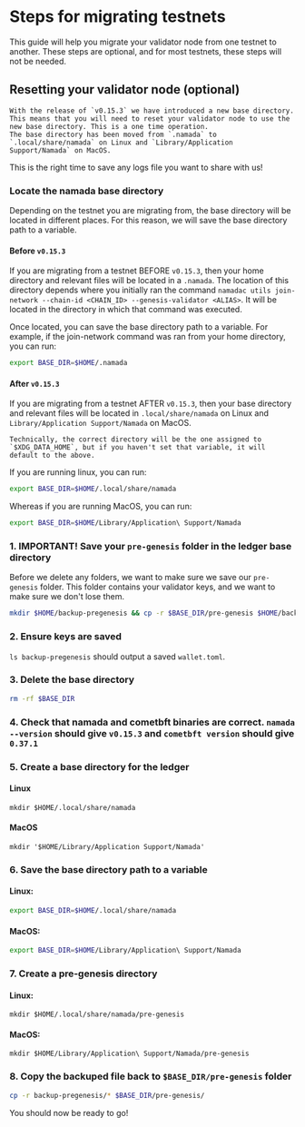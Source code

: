 # Steps for migrating testnets

This guide will help you migrate your validator node from one testnet to another. These steps are optional, and for most testnets, these steps will not be needed.

## Resetting your validator node (optional)

```admonish note
With the release of `v0.15.3` we have introduced a new base directory. This means that you will need to reset your validator node to use the new base directory. This is a one time operation.
The base directory has been moved from `.namada` to `.local/share/namada` on Linux and `Library/Application Support/Namada` on MacOS.
```

This is the right time to save any logs file you want to share with us!


### Locate the namada base directory

Depending on the testnet you are migrating from, the base directory will be located in different places.
For this reason, we will save the base directory path to a variable.

#### Before `v0.15.3`
If you are migrating from a testnet BEFORE `v0.15.3`, then your home directory and relevant files will be located in a `.namada`. The location of this directory depends where you initially ran the command `namadac utils join-network --chain-id <CHAIN_ID> --genesis-validator <ALIAS>`. It will be located in the directory in which that command was executed.

Once located, you can save the base directory path to a variable. For example, if the join-network command was ran from your home directory, you can run:
```bash
export BASE_DIR=$HOME/.namada
```

#### After `v0.15.3`
If you are migrating from a testnet AFTER `v0.15.3`, then your base directory and relevant files will be located in `.local/share/namada` on Linux and `Library/Application Support/Namada` on MacOS.

```admonish note
Technically, the correct directory will be the one assigned to `$XDG_DATA_HOME`, but if you haven't set that variable, it will default to the above.
```

If you are running linux, you can run:
```bash
export BASE_DIR=$HOME/.local/share/namada
```

Whereas if you are running MacOS, you can run:
```bash
export BASE_DIR=$HOME/Library/Application\ Support/Namada
```

### 1. IMPORTANT! Save your `pre-genesis` folder in the ledger base directory

Before we delete any folders, we want to make sure we save our `pre-genesis` folder. This folder contains your validator keys, and we want to make sure we don't lose them.

```bash
mkdir $HOME/backup-pregenesis && cp -r $BASE_DIR/pre-genesis $HOME/backup-pregenesis/
```

### 2. **Ensure keys are saved**

`ls backup-pregenesis` should output a saved `wallet.toml`.

### 3. Delete the base directory

```bash
rm -rf $BASE_DIR
```

### 4. Check that namada and cometbft binaries are correct. `namada --version` should give `v0.15.3` and `cometbft version` should give `0.37.1`

### 5. Create a base directory for the ledger
#### Linux
`mkdir $HOME/.local/share/namada`
#### MacOS 
`mkdir '$HOME/Library/Application Support/Namada' `

### 6. Save the base directory path to a variable
#### Linux:
```bash
export BASE_DIR=$HOME/.local/share/namada
```
#### MacOS:
```bash
export BASE_DIR=$HOME/Library/Application\ Support/Namada
```
### 7. Create a pre-genesis directory
#### Linux: 
`mkdir $HOME/.local/share/namada/pre-genesis`
#### MacOS: 
`mkdir $HOME/Library/Application\ Support/Namada/pre-genesis`

### 8. Copy the backuped file back to `$BASE_DIR/pre-genesis` folder
```bash
cp -r backup-pregenesis/* $BASE_DIR/pre-genesis/
```

You should now be ready to go!
